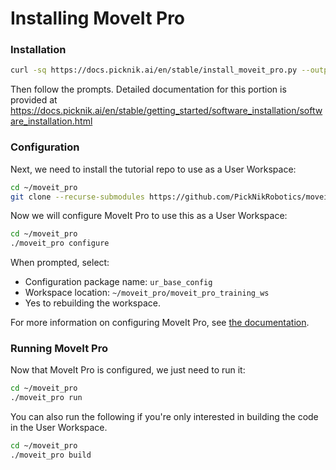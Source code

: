 # Installing MoveIt Pro

### Installation


```bash
curl -sq https://docs.picknik.ai/en/stable/install_moveit_pro.py --output installer.py && python3 installer.py
```
Then follow the prompts.
Detailed documentation for this portion is provided at https://docs.picknik.ai/en/stable/getting_started/software_installation/software_installation.html

### Configuration

Next, we need to install the tutorial repo to use as a User Workspace:

```bash
cd ~/moveit_pro
git clone --recurse-submodules https://github.com/PickNikRobotics/moveit_pro_training_ws.git
```

Now we will configure MoveIt Pro to use this as a User Workspace:

```bash
cd ~/moveit_pro
./moveit_pro configure
```

When prompted, select:
* Configuration package name: `ur_base_config`
* Workspace location: `~/moveit_pro/moveit_pro_training_ws`
* Yes to rebuilding the workspace.

For more information on configuring MoveIt Pro, see [the documentation](https://docs.picknik.ai/en/stable/getting_started/setup_tutorials/configuring_moveit_pro/configuring_moveit_pro.html).

### Running MoveIt Pro

Now that MoveIt Pro is configured, we just need to run it:

```bash
cd ~/moveit_pro
./moveit_pro run
```

You can also run the following if you're only interested in building the code in the User Workspace.

```bash
cd ~/moveit_pro
./moveit_pro build
``` 
